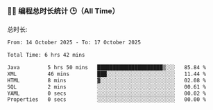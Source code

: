 ### 🧑‍💻 编程总时长统计 🕒（All Time）

<!-- 单独显示总时长 -->
总时长: <!--START_SECTION:waka_total--><!--END_SECTION:waka_total-->

<!--START_SECTION:wakaalltime-->

```txt
From: 14 October 2025 - To: 17 October 2025

Total Time: 6 hrs 42 mins

Java         5 hrs 50 mins   █████████████████████▒░░░   85.84 %
XML          46 mins         ███░░░░░░░░░░░░░░░░░░░░░░   11.44 %
HTML         8 mins          ▓░░░░░░░░░░░░░░░░░░░░░░░░   02.08 %
SQL          2 mins          ░░░░░░░░░░░░░░░░░░░░░░░░░   00.61 %
YAML         0 secs          ░░░░░░░░░░░░░░░░░░░░░░░░░   00.02 %
Properties   0 secs          ░░░░░░░░░░░░░░░░░░░░░░░░░   00.00 %
```

<!--END_SECTION:wakaalltime-->



